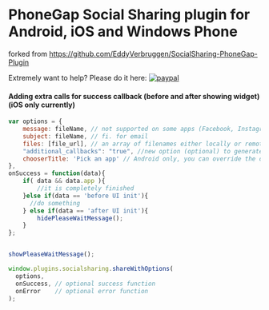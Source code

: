 # PhoneGap Social Sharing plugin for Android, iOS and Windows Phone

forked from https://github.com/EddyVerbruggen/SocialSharing-PhoneGap-Plugin

Extremely want to help? Please do it here:
[![paypal](https://www.paypalobjects.com/en_US/i/btn/btn_donate_SM.gif)](https://www.paypal.com/cgi-bin/webscr?cmd=_donations&business=N6HK35MY4KFZ6&lc=UA&item_name=opensource%2edevelopment&item_number=development4opensource&currency_code=USD&bn=PP%2dDonationsBF%3abtn_donate_SM%2egif%3aNonHosted)

#### Adding extra calls for success callback (before and after showing widget) (iOS only currently)

```js
var options = {
    message: fileName, // not supported on some apps (Facebook, Instagram)
    subject: fileName, // fi. for email
    files: [file_url], // an array of filenames either locally or remotely
    "additional_callbacks": "true", //new option (optional) to generate additional calls for success callback
    chooserTitle: 'Pick an app' // Android only, you can override the default share sheet title
},
onSuccess = function(data){
    if( data && data.app ){
        //it is completely finished
    }else if(data == 'before UI init'){
      //do something
    } else if(data == 'after UI init'){
        hidePleaseWaitMessage();
    }
};


showPleaseWaitMessage();

window.plugins.socialsharing.shareWithOptions(
  options,
  onSuccess, // optional success function
  onError    // optional error function
);
```

